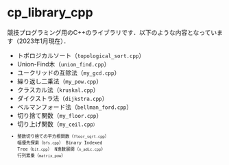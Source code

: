 # cp_library_cpp

競技プログラミング用のC++のライブラリです．以下のような内容となっています（2023年1月現在）．

- トポロジカルソート（<code>topological_sort.cpp</code>）
- Union-Find木（<code>union_find.cpp</code>）
- ユークリッドの互除法（<code>my_gcd.cpp</code>）
- 繰り返し二乗法（<code>my_pow.cpp</code>）
- クラスカル法（<code>kruskal.cpp</code>）
- ダイクストラ法（<code>dijkstra.cpp</code>）
- ベルマンフォード法（<code>bellman_ford.cpp</code>）
- 切り捨て関数（<code>my_floor.cpp</code>）
- 切り上げ関数（<code>my_ceil.cpp<code>）
- 整数切り捨ての平方根関数（<code>floor_sqrt.cpp</code>）
  幅優先探索（<code>bfs.cpp</code>）
  Binary Indexed Tree（<code>bit.cpp</code>）
  N進数展開（<code>n_adic.cpp</code>）
  行列累乗（<code>matrix_pow</code>）
